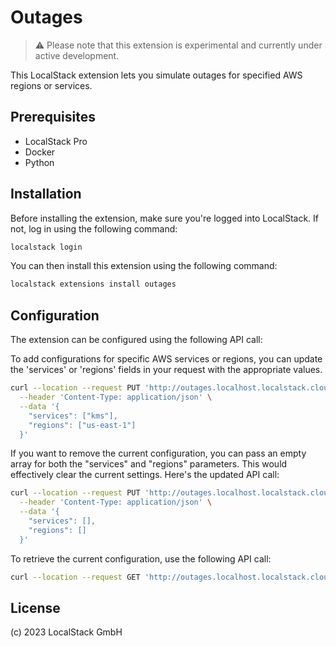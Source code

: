 # Outages

> :warning: Please note that this extension is experimental and currently under active development.

This LocalStack extension lets you simulate outages for specified AWS regions or services.

## Prerequisites

- LocalStack Pro
- Docker
- Python

## Installation

Before installing the extension, make sure you're logged into LocalStack. If not, log in using the following command:
```bash
localstack login
```

You can then install this extension using the following command:

```bash
localstack extensions install outages
```

## Configuration

The extension can be configured using the following API call:

To add configurations for specific AWS services or regions, you can update the 'services' or 'regions' fields in your request with the appropriate values.
```bash
curl --location --request PUT 'http://outages.localhost.localstack.cloud:4566/outages' \
  --header 'Content-Type: application/json' \
  --data '{
    "services": ["kms"],
    "regions": ["us-east-1"]
  }'
```

If you want to remove the current configuration, you can pass an empty array for both the "services" and "regions" parameters. This would effectively clear the current settings. Here's the updated API call:
```bash
curl --location --request PUT 'http://outages.localhost.localstack.cloud:4566/outages' \
  --header 'Content-Type: application/json' \
  --data '{
    "services": [],
    "regions": []
  }'
```

To retrieve the current configuration, use the following API call:

```bash
curl --location --request GET 'http://outages.localhost.localstack.cloud:4566/outages'
```

## License

(c) 2023 LocalStack GmbH
